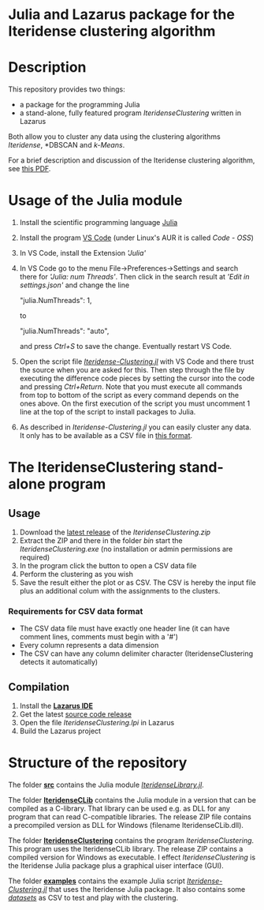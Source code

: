 # Julia and Lazarus package for the Iteridense clustering algorithm

# Description

This repository provides two things:

* a package for the programming Julia
* a stand-alone, fully featured program *IteridenseClustering* written in Lazarus

Both allow you to cluster any data using the clustering algorithms *Iteridense*, *DBSCAN and *k-Means*.

For a brief description and discussion of the Iteridense clustering algorithm, see [this PDF](https://codeberg.org/Soloof/Iteridense/raw/branch/main/Paper/Iteridense-clustering.pdf).

# Usage of the Julia module

1. Install the scientific programming language [Julia](https://en.wikipedia.org/wiki/Julia_(programming_language))
2. Install the program [VS Code](https://en.wikipedia.org/wiki/Visual_Studio_Code) (under Linux's AUR it is called *Code - OSS*)
3. In VS Code, install the Extension *'Julia'*
4. In VS Code go to the menu File→Preferences→Settings and search there for *'Julia: num Threads'*. Then click in the search result at
   *'Edit in settings.json'* and change the line
 
    "julia.NumThreads": 1,
   
   to
   
    "julia.NumThreads": "auto",

   and press *Ctrl+S* to save the change. Eventually restart VS Code.
5. Open the script file *[Iteridense-Clustering.jl](https://github.com/donovaly/Iteridense-package/blob/main/examples/Iteridense-Clustering.jl)* with VS Code and there trust the source when you are asked for this.
   Then step through the file by executing the difference code pieces by setting the cursor into the code and pressing *Ctrl+Return*.
   Note that you must execute all commands from top to bottom of the script as every command depends on the ones above. On the first
   execution of the script you must uncomment 1 line at the top of the script to install packages to Julia.
6. As described in *Iteridense-Clustering.jl* you can easily cluster any data. It only has to be available as a CSV file in [this format](#Requirements-for-CSV-data-format).

# The IteridenseClustering stand-alone program

## Usage

1. Download the [latest release](https://github.com/donovaly/Iteridense-package/releases) of the *IteridenseClustering.zip*
2. Extract the ZIP and there in the folder *bin* start the *IteridenseClustering.exe* (no installation or admin permissions are required)
3. In the program click the button to open a CSV data file
4. Perform the clustering as you wish
5. Save the result either the plot or as CSV. The CSV is hereby the input file plus an additional colum with the assignments to the clusters.

### Requirements for CSV data format

* The CSV data file must have exactly one header line (it can have comment lines, comments must begin with a '#')
* Every column represents a data dimension
* The CSV can have any column delimiter character (IteridenseClustering detects it automatically) 

## Compilation

1. Install the **[Lazarus IDE](https://en.wikipedia.org/wiki/Lazarus_(software))**
2. Get the latest [source code release](https://github.com/donovaly/Iteridense-package/releases)
3. Open the file *IteridenseClustering.lpi* in Lazarus
4. Build the Lazarus project

# Structure of the repository

The folder **[src](https://github.com/donovaly/Iteridense-package/tree/main/src)** contains the Julia module *[IteridenseLibrary.jl](https://github.com/donovaly/Iteridense-package/blob/main/src/IteridenseLibrary.jl)*.

The folder **[IteridenseCLib](https://github.com/donovaly/Iteridense-package/tree/main/IteridenseCLib)** contains the Julia module in a version that can be compiled as a C-library. That library can be used e.g. as DLL for any program that can read C-compatible libraries.
The release ZIP file contains a precompiled version as DLL for Windows (filename IteridenseCLib.dll). 

The folder **[IteridenseClustering](https://github.com/donovaly/Iteridense-package/tree/main/IteridenseCLib/IteridenseClustering)** contains the program *IteridenseClustering*. This program uses the IteridenseCLib library. The release ZIP contains a compiled version for Windows as executable.
I effect *IteridenseClustering* is the Iteridense Julia package plus a graphical uiser interface (GUI).

The folder **[examples](https://github.com/donovaly/Iteridense-package/tree/main/examples)** contains the example Julia script *[Iteridense-Clustering.jl](https://github.com/donovaly/Iteridense-package/blob/main/examples/Iteridense-Clustering.jl)* that uses the Iteridense Julia package. It also contains some *[datasets](https://github.com/donovaly/Iteridense-package/tree/main/examples/datasets)* as CSV to test and play with the clustering.
